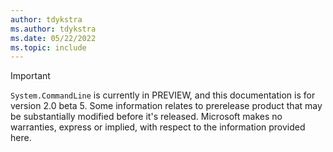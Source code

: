 ```yaml
---
author: tdykstra
ms.author: tdykstra
ms.date: 05/22/2022
ms.topic: include
---
```

> [!IMPORTANT]
> `System.CommandLine` is currently in PREVIEW, and this documentation is for version 2.0 beta 5.
> Some information relates to prerelease product that may be substantially modified before it's released. Microsoft makes no warranties, express or implied, with respect to the information provided here.
